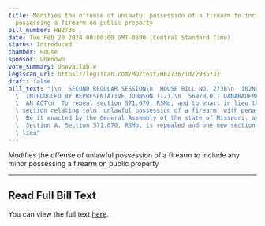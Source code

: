 ```yaml
---
title: Modifies the offense of unlawful possession of a firearm to include any minor
  possessing a firearm on public property
bill_number: HB2736
date: Tue Feb 20 2024 00:00:00 GMT-0600 (Central Standard Time)
status: Introduced
chamber: House
sponsor: Unknown
vote_summary: Unavailable
legiscan_url: https://legiscan.com/MO/text/HB2736/id/2935732
draft: false
bill_text: "|\n  SECOND REGULAR SESSION\n  HOUSE BILL NO. 2736\n  102ND GENERAL ASSEMBLY\n\
  \  INTRODUCED BY REPRESENTATIVE JOHNSON (12).\n  5697H.01I DANARADEMANMILLER,ChiefClerk\n\
  \  AN ACT\n  To repeal section 571.070, RSMo, and to enact in lieu thereof one new\
  \ section relating to\n  unlawful possession of a firearm, with penalty provisions.\n\
  \  Be it enacted by the General Assembly of the state of Missouri, as follows:\n\
  \  Section A. Section 571.070, RSMo, is repealed and one new section enacted in\
  \ lieu"
---
```

Modifies the offense of unlawful possession of a firearm to include any minor possessing a firearm on public property

---

## Read Full Bill Text

You can view the full text [here](https://legiscan.com/MO/text/HB2736/id/2935732).
